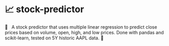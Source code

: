 # 📈 stock-predictor
💸  &nbsp; A stock predictor that uses multiple linear regression to predict close prices based on volume, open, high, and low prices. 
Done with pandas and scikit-learn, tested on 5Y historic AAPL data. 💸 
